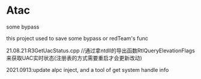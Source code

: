 # Atac
some bypass

this project used to save some bypass or redTeam's func

21.08.21:R3GetUacStatus.cpp //通过拿ntdll的导出函数RtlQueryElevationFlags 来获取UAC实时状态(注册表的方式需要重启才会更新改动)

2021.0913:update alpc inject, and a tool of get system handle info
